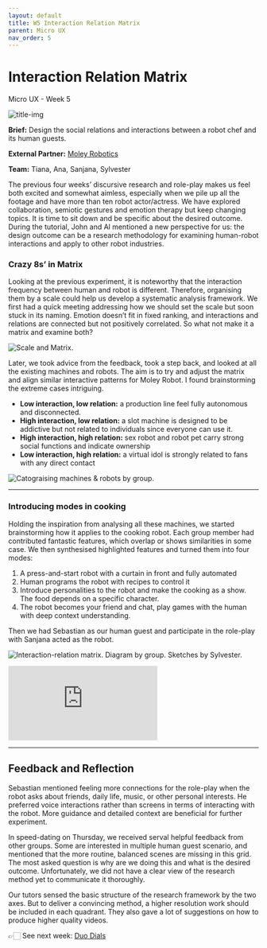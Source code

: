 ```yaml
---
layout: default
title: W5 Interaction Relation Matrix
parent: Micro UX
nav_order: 5
---
```

# Interaction Relation Matrix
Micro UX - Week 5

![title-img](https://sylvesterlau.com/blog/assets/micro/w5/matrix-2.jpg)

**Brief:** Design the social relations and interactions between a robot chef and its human guests.

**External Partner:** [Moley Robotics](https://moley.com)

**Team:** Tiana, Ana, Sanjana, Sylvester

The previous four weeks’ discursive research and role-play makes us feel both excited and somewhat aimless, especially when we pile up all the footage and have more than ten robot actor/actress. We have explored collaboration, semiotic gestures and emotion therapy but keep changing topics. It is time to sit down and be specific about the desired outcome. During the tutorial, John and Al mentioned a new perspective for us: the design outcome can be a research methodology for examining human-robot interactions and apply to other robot industries.

### Crazy 8s’ in Matrix
Looking at the previous experiment, it is noteworthy that the interaction frequency between human and robot is different. Therefore, organising them by a scale could help us develop a systematic analysis framework. We first had a quick meeting addressing how we should set the scale but soon stuck in its naming. Emotion doesn’t fit in fixed ranking, and interactions and relations are connected but not positively correlated. So what not make it a matrix and examine both?

![Scale and Matrix.](https://sylvesterlau.com/blog/assets/micro/w5/scale-matrix.png "Scale and Matrix.") 

Later, we took advice from the feedback, took a step back, and looked at all the existing machines and robots. The aim is to try and adjust the matrix and align similar interactive patterns for Moley Robot. I found brainstorming the extreme cases intriguing. 
- **Low interaction, low relation:** a production line feel fully autonomous and disconnected.
- **High interaction, low relation:** a slot machine is designed to be addictive but not related to individuals since everyone can use it.
- **High interaction, high relation:** sex robot and robot pet carry strong social functions and indicate ownership
- **Low interaction, high relation:** a virtual idol is strongly related to fans with any direct contact

![Catograising machines & robots by group.](https://sylvesterlau.com/blog/assets/micro/w5/matrix-1.jpg "Catograising machines & robots by group.") 

***

### Introducing modes in cooking
Holding the inspiration from analysing all these machines, we started brainstorming how it applies to the cooking robot. Each group member had contributed fantastic features, which overlap or shows similarities in some case. We then synthesised highlighted features and turned them into four modes:

1. A press-and-start robot with a curtain in front and fully automated
2. Human programs the robot with recipes to control it
3. Introduce personalities to the robot and make the cooking as a show. The food depends on a specific character.
4. The robot becomes your friend and chat, play games with the human with deep context understanding.

Then we had Sebastian as our human guest and participate in the role-play with Sanjana acted as the robot.

![Interaction-relation matrix. Diagram by group. Sketches by Sylvester.](https://sylvesterlau.com/blog/assets/micro/w5/matrix-2.jpg "Interaction-relation matrix. Diagram by group. Sketches by Sylvester.") 

<iframe class="l" src="https://www.youtube.com/embed/G9MAv5amd4U" title="YouTube video player" frameborder="0" allow="accelerometer; autoplay; clipboard-write; encrypted-media; gyroscope; picture-in-picture" allowfullscreen></iframe>

***

## Feedback and Reflection
Sebastian mentioned feeling more connections for the role-play when the robot asks about friends, daily life, music, or other personal interests. He preferred voice interactions rather than screens in terms of interacting with the robot. More guidance and detailed context are beneficial for further experiment.

In speed-dating on Thursday, we received serval helpful feedback from other groups. Some are interested in multiple human guest scenario, and mentioned that the more routine, balanced scenes are missing in this grid. The most asked question is why are we doing this and what is the desired outcome. Unfortunately, we did not have a clear view of the research method yet to communicate it thoroughly.

Our tutors sensed the basic structure of the research framework by the two axes. But to deliver a convincing method, a higher resolution work should be included in each quadrant. They also gave a lot of suggestions on how to produce higher quality videos.

👉🏻 See next week: [Duo Dials](./micro-ux-w6)
